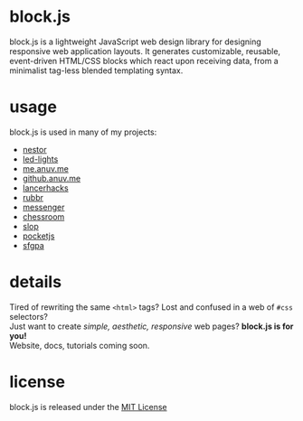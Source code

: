 # block.js

block.js is a lightweight JavaScript web design library for designing responsive web application layouts. It generates customizable, reusable, event-driven HTML/CSS blocks which react upon receiving data, from a minimalist tag-less blended templating syntax.

# usage

block.js is used in many of my projects:

-   [nestor](https://github.com/anuvgupta/nestor)
-   [led-lights](https://github.com/anuvgupta/led-lights)
-   [me.anuv.me](https://github.com/anuvgupta/me.anuv.me)
-   [github.anuv.me](https://github.com/anuvgupta/anuvgupta.github.io)
-   [lancerhacks](https://lancerhacks.com/2019/2018/)
-   [rubbr](https://github.com/anuvgupta/rubbr)
-   [messenger](https://github.com/anuvgupta/messenger)
-   [chessroom](https://github.com/anuvgupta/chessroom)
-   [slop](https://github.com/anuvgupta/slop)
-   [pocketjs](https://github.com/anuvgupta/pocketjs/tree/gh-pages)
-   [sfgpa](https://github.com/anuvgupta/sfgpa)

# details

Tired of rewriting the same `<html>` tags? Lost and confused in a web of `#css` selectors?  
Just want to create _simple, aesthetic, responsive_ web pages? **block.js is for you!**  
Website, docs, tutorials coming soon.

# license

block.js is released under the [MIT License](https://github.com/anuvgupta/block.js/blob/v3/LICENSE.md)
